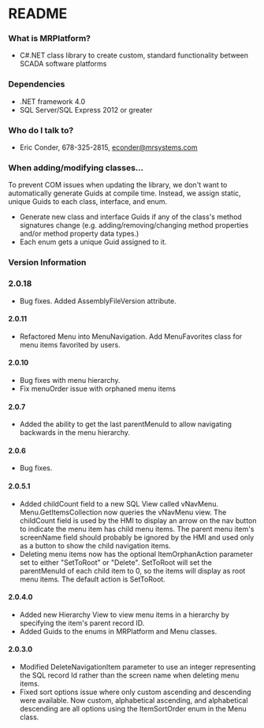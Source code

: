 # README

### What is MRPlatform?

* C#.NET class library to create custom, standard functionality between SCADA software platforms

### Dependencies

* .NET framework 4.0
* SQL Server/SQL Express 2012 or greater

### Who do I talk to?

* Eric Conder, 678-325-2815, econder@mrsystems.com

### When adding/modifying classes...
To prevent COM issues when updating the library, we don't want to automatically generate Guids at compile time. Instead, we assign static, unique Guids to each class, interface, and enum.
* Generate new class and interface Guids if any of the class's method signatures change (e.g. adding/removing/changing method properties and/or method property data types.)
* Each enum gets a unique Guid assigned to it.

### Version Information

### 2.0.18
* Bug fixes. Added AssemblyFileVersion attribute.

#### 2.0.11
* Refactored Menu into MenuNavigation. Add MenuFavorites class for menu items favorited by users.

#### 2.0.10
* Bug fixes with menu hierarchy.
* Fix menuOrder issue with orphaned menu items

#### 2.0.7
* Added the ability to get the last parentMenuId to allow navigating backwards in the menu hierarchy.

#### 2.0.6
* Bug fixes.

#### 2.0.5.1
* Added childCount field to a new SQL View called vNavMenu. Menu.GetItemsCollection now queries the vNavMenu view. The childCount field is used by the HMI to display an arrow on the nav button to indicate the menu item has child menu items. The parent menu item's screenName field should probably be ignored by the HMI and used only as a button to show the child navigation items.
* Deleting menu items now has the optional ItemOrphanAction parameter set to either "SetToRoot" or "Delete". SetToRoot will set the parentMenuId of each child item to 0, so the items will display as root menu items. The default action is SetToRoot.

#### 2.0.4.0
* Added new Hierarchy View to view menu items in a hierarchy by specifying the item's parent record ID.
* Added Guids to the enums in MRPlatform and Menu classes.

#### 2.0.3.0
* Modified DeleteNavigationItem parameter to use an integer representing the SQL record Id rather than the screen name when deleting menu items.
* Fixed sort options issue where only custom ascending and descending were available. Now custom, alphabetical ascending, and alphabetical descending are all options using the ItemSortOrder enum in the Menu class.